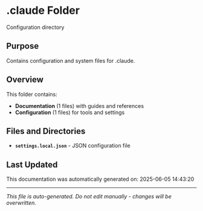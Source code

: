 <!-- filepath: /home/michaelnewham/Projects/create_python_project/.claude/aboutthisfolder.md -->
# .claude Folder

Configuration directory

## Purpose

Contains configuration and system files for .claude.

## Overview

This folder contains:

- **Documentation** (1 files) with guides and references
- **Configuration** (1 files) for tools and settings

## Files and Directories

- **`settings.local.json`** - JSON configuration file

## Last Updated

This documentation was automatically generated on: 2025-06-05 14:43:20

---
*This file is auto-generated. Do not edit manually - changes will be overwritten.*
